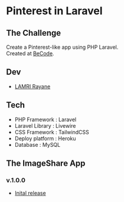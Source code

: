 # Pinterest in Laravel

## The Challenge

Create a Pinterest-like app using PHP Laravel. <br>
Created at [BeCode](https://github.com/becodeorg).

## Dev

- [LAMRI Rayane](https://github.com/RayaneLamri)

## Tech

- PHP Framework   : Laravel
- Laravel Library : Livewire
- CSS Framework   : TailwindCSS
- Deploy platform : Heroku    
- Database        : MySQL     

## The ImageShare App

### v.1.0.0

- [Inital release](http://laravelpinterest.herokuapp.com/)
